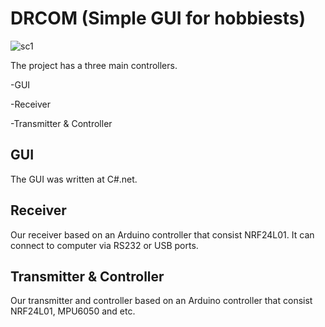 # DRCOM (Simple GUI for hobbiests) #

![sc1](https://user-images.githubusercontent.com/19881231/35024360-1972d9a6-fb50-11e7-81cd-96dc87809e42.JPG)


The project has a three main controllers.

-GUI

-Receiver

-Transmitter & Controller


## GUI ##
The GUI was written at C#.net.

## Receiver ##
Our receiver based on an Arduino controller that consist NRF24L01. It can connect to computer via RS232 or USB ports.

## Transmitter & Controller ##
Our transmitter and controller based on an Arduino controller that consist NRF24L01, MPU6050 and etc. 
